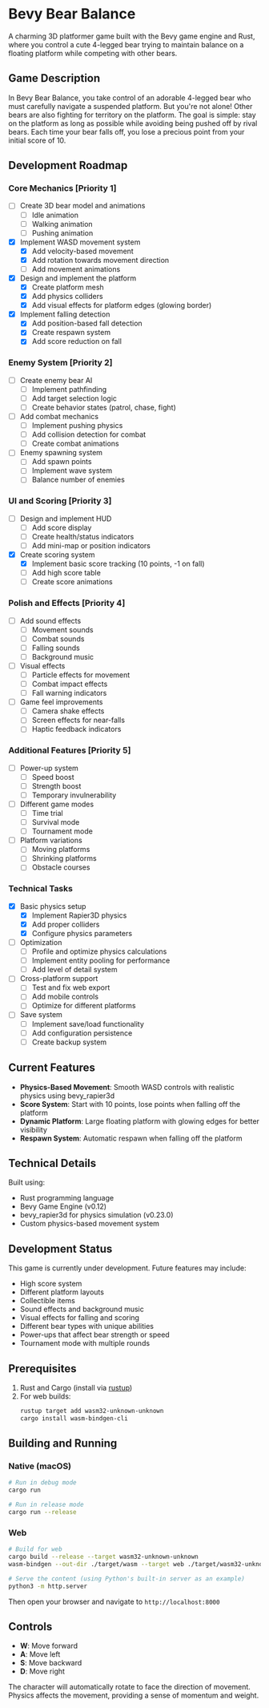# Bevy Bear Balance

A charming 3D platformer game built with the Bevy game engine and Rust, where you control a cute 4-legged bear trying to maintain balance on a floating platform while competing with other bears.

## Game Description

In Bevy Bear Balance, you take control of an adorable 4-legged bear who must carefully navigate a suspended platform. But you're not alone! Other bears are also fighting for territory on the platform. The goal is simple: stay on the platform as long as possible while avoiding being pushed off by rival bears. Each time your bear falls off, you lose a precious point from your initial score of 10.

## Development Roadmap

### Core Mechanics [Priority 1]
- [ ] Create 3D bear model and animations
  - [ ] Idle animation
  - [ ] Walking animation
  - [ ] Pushing animation
- [x] Implement WASD movement system
  - [x] Add velocity-based movement
  - [x] Add rotation towards movement direction
  - [ ] Add movement animations
- [x] Design and implement the platform
  - [x] Create platform mesh
  - [x] Add physics colliders
  - [x] Add visual effects for platform edges (glowing border)
- [x] Implement falling detection
  - [x] Add position-based fall detection
  - [x] Create respawn system
  - [x] Add score reduction on fall

### Enemy System [Priority 2]
- [ ] Create enemy bear AI
  - [ ] Implement pathfinding
  - [ ] Add target selection logic
  - [ ] Create behavior states (patrol, chase, fight)
- [ ] Add combat mechanics
  - [ ] Implement pushing physics
  - [ ] Add collision detection for combat
  - [ ] Create combat animations
- [ ] Enemy spawning system
  - [ ] Add spawn points
  - [ ] Implement wave system
  - [ ] Balance number of enemies

### UI and Scoring [Priority 3]
- [ ] Design and implement HUD
  - [ ] Add score display
  - [ ] Create health/status indicators
  - [ ] Add mini-map or position indicators
- [x] Create scoring system
  - [x] Implement basic score tracking (10 points, -1 on fall)
  - [ ] Add high score table
  - [ ] Create score animations

### Polish and Effects [Priority 4]
- [ ] Add sound effects
  - [ ] Movement sounds
  - [ ] Combat sounds
  - [ ] Falling sounds
  - [ ] Background music
- [ ] Visual effects
  - [ ] Particle effects for movement
  - [ ] Combat impact effects
  - [ ] Fall warning indicators
- [ ] Game feel improvements
  - [ ] Camera shake effects
  - [ ] Screen effects for near-falls
  - [ ] Haptic feedback indicators

### Additional Features [Priority 5]
- [ ] Power-up system
  - [ ] Speed boost
  - [ ] Strength boost
  - [ ] Temporary invulnerability
- [ ] Different game modes
  - [ ] Time trial
  - [ ] Survival mode
  - [ ] Tournament mode
- [ ] Platform variations
  - [ ] Moving platforms
  - [ ] Shrinking platforms
  - [ ] Obstacle courses

### Technical Tasks
- [x] Basic physics setup
  - [x] Implement Rapier3D physics
  - [x] Add proper colliders
  - [x] Configure physics parameters
- [ ] Optimization
  - [ ] Profile and optimize physics calculations
  - [ ] Implement entity pooling for performance
  - [ ] Add level of detail system
- [ ] Cross-platform support
  - [ ] Test and fix web export
  - [ ] Add mobile controls
  - [ ] Optimize for different platforms
- [ ] Save system
  - [ ] Implement save/load functionality
  - [ ] Add configuration persistence
  - [ ] Create backup system

## Current Features

- **Physics-Based Movement**: Smooth WASD controls with realistic physics using bevy_rapier3d
- **Score System**: Start with 10 points, lose points when falling off the platform
- **Dynamic Platform**: Large floating platform with glowing edges for better visibility
- **Respawn System**: Automatic respawn when falling off the platform

## Technical Details

Built using:
- Rust programming language
- Bevy Game Engine (v0.12)
- bevy_rapier3d for physics simulation (v0.23.0)
- Custom physics-based movement system

## Development Status

This game is currently under development. Future features may include:
- High score system
- Different platform layouts
- Collectible items
- Sound effects and background music
- Visual effects for falling and scoring
- Different bear types with unique abilities
- Power-ups that affect bear strength or speed
- Tournament mode with multiple rounds

## Prerequisites

1. Rust and Cargo (install via [rustup](https://rustup.rs/))
2. For web builds:
   ```bash
   rustup target add wasm32-unknown-unknown
   cargo install wasm-bindgen-cli
   ```

## Building and Running

### Native (macOS)

```bash
# Run in debug mode
cargo run

# Run in release mode
cargo run --release
```

### Web

```bash
# Build for web
cargo build --release --target wasm32-unknown-unknown
wasm-bindgen --out-dir ./target/wasm --target web ./target/wasm32-unknown-unknown/release/bevy-demo.wasm

# Serve the content (using Python's built-in server as an example)
python3 -m http.server
```

Then open your browser and navigate to `http://localhost:8000`

## Controls

- **W**: Move forward
- **A**: Move left
- **S**: Move backward
- **D**: Move right

The character will automatically rotate to face the direction of movement. Physics affects the movement, providing a sense of momentum and weight. 